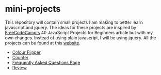 # mini-projects

This repository will contain small projects I am making to better learn javascript and jquery. The ideas for these projects are inspired by [FreeCodeCamp's](https://www.freecodecamp.org/) 40 JavaScript Projects for Beginners article but with my own changes. Instead of using plain javascript, I will be using jquery. All the projects can be found at this [website](https://tasnia-projects.netlify.app/).

 - [Colour Flipper](https://github.com/Tasnado/mini-projects/tree/main/hex-colour-generator)
 - [Counter](https://github.com/Tasnado/mini-projects/tree/main/counter)
 - [Frequently Asked Questions Page](https://github.com/Tasnado/mini-projects/tree/main/faq-app)
 - [Review](https://github.com/Tasnado/mini-projects/tree/main/review-project)
